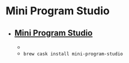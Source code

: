 # Mini Program Studio
- [Mini Program Studio](https://open.alipay.com/channel/miniIndex.htm)
  - 
  - 
  - `brew cask install mini-program-studio`
